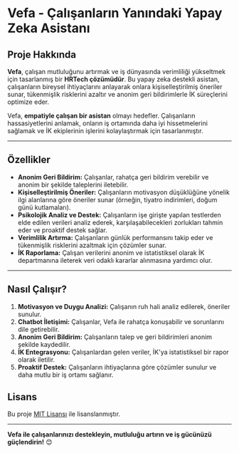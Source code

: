 # Vefa - Çalışanların Yanındaki Yapay Zeka Asistanı

## Proje Hakkında

**Vefa**, çalışan mutluluğunu artırmak ve iş dünyasında verimliliği yükseltmek için tasarlanmış bir **HRTech çözümüdür**. Bu yapay zeka destekli asistan, çalışanların bireysel ihtiyaçlarını anlayarak onlara kişiselleştirilmiş öneriler sunar, tükenmişlik risklerini azaltır ve anonim geri bildirimlerle İK süreçlerini optimize eder.

Vefa, **empatiyle çalışan bir asistan** olmayı hedefler. Çalışanların hassasiyetlerini anlamak, onların iş ortamında daha iyi hissetmelerini sağlamak ve İK ekiplerinin işlerini kolaylaştırmak için tasarlanmıştır.

---

## Özellikler

- **Anonim Geri Bildirim:** Çalışanlar, rahatça geri bildirim verebilir ve anonim bir şekilde taleplerini iletebilir.
- **Kişiselleştirilmiş Öneriler:** Çalışanların motivasyon düşüklüğüne yönelik ilgi alanlarına göre öneriler sunar (örneğin, tiyatro indirimleri, doğum günü kutlamaları).
- **Psikolojik Analiz ve Destek:** Çalışanların işe girişte yapılan testlerden elde edilen verileri analiz ederek, karşılaşabilecekleri zorlukları tahmin eder ve proaktif destek sağlar.
- **Verimlilik Artırma:** Çalışanların günlük performansını takip eder ve tükenmişlik risklerini azaltmak için çözümler sunar.
- **İK Raporlama:** Çalışan verilerini anonim ve istatistiksel olarak İK departmanına ileterek veri odaklı kararlar alınmasına yardımcı olur.

---

## Nasıl Çalışır?

1. **Motivasyon ve Duygu Analizi:** Çalışanın ruh hali analiz edilerek, öneriler sunulur.
2. **Chatbot İletişimi:** Çalışanlar, Vefa ile rahatça konuşabilir ve sorunlarını dile getirebilir.
3. **Anonim Geri Bildirim:** Çalışanların talep ve geri bildirimleri anonim şekilde kaydedilir.
4. **İK Entegrasyonu:** Çalışanlardan gelen veriler, İK'ya istatistiksel bir rapor olarak iletilir.
5. **Proaktif Destek:** Çalışanların ihtiyaçlarına göre çözümler sunulur ve daha mutlu bir iş ortamı sağlanır.


## Lisans

Bu proje [MIT Lisansı](https://opensource.org/licenses/MIT) ile lisanslanmıştır.

---


**Vefa ile çalışanlarınızı destekleyin, mutluluğu artırın ve iş gücünüzü güçlendirin!** 😊
